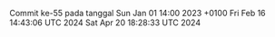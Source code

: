 Commit ke-55 pada tanggal Sun Jan 01 14:00 2023 +0100
Fri Feb 16 14:43:06 UTC 2024
Sat Apr 20 18:28:33 UTC 2024
